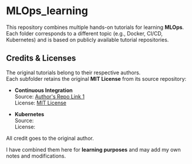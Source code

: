# MLOps_learning  

This repository combines multiple hands-on tutorials for learning **MLOps**. Each folder corresponds to a different topic (e.g., Docker, CI/CD, Kubernetes) and is based on publicly available tutorial repositories.  

## Credits & Licenses  

The original tutorials belong to their respective authors.  
Each subfolder retains the original **MIT License** from its source repository:  

- **Continuous Integration**  
  Source: [Author's Repo Link 1](https://github.com/vikashishere/YT-MLOPS-CI-Masterclass.git)  
  License: [MIT License](./mlops-topics/continuous-integration/LICENSE)  

- **Kubernetes**  
  Source:  
  License:  

All credit goes to the original author.  

I have combined them here for **learning purposes** and may add my own notes and modifications.
